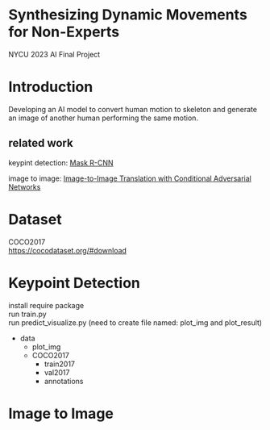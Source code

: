 # Synthesizing Dynamic Movements for Non-Experts
NYCU 2023 AI Final Project

# Introduction
Developing an AI model to convert human motion to skeleton and generate an image of another human performing the same motion.

## related work
keypint detection: [Mask R-CNN](https://arxiv.org/pdf/1703.06870.pdf)

image to image: [Image-to-Image Translation with Conditional Adversarial Networks](https://arxiv.org/abs/1611.07004)

# Dataset
COCO2017  
https://cocodataset.org/#download

# Keypoint Detection
install require package  
run train.py  
run predict_visualize.py (need to create file named: plot_img and plot_result)   

- data  
  - plot_img  
  - COCO2017  
    - train2017  
    - val2017  
    - annotations  

# Image to Image
